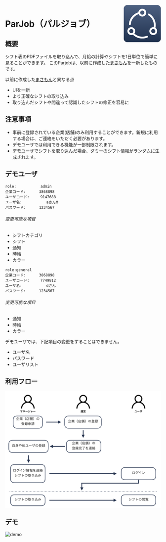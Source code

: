 <img src="icon.png" align="right" />

ParJob（パルジョブ）
====

## 概要
シフト表のPDFファイルを取り込んで、月給の計算やシフトを1日単位で簡単に見ることができます。
このParjobは、以前に作成した[まさもん](https://github.com/kentaiwami/masamon)を一新したものです。

以前に作成した[まさもん](https://github.com/kentaiwami/masamon)と異なる点
- UIを一新
- より正確なシフトの取り込み
- 取り込んだシフトや間違って認識したシフトの修正を容易に

## 注意事項
- 事前に登録されている企業(店舗)のみ利用することができます。新規に利用する場合は、ご連絡をいただく必要があります。
- デモユーザでは利用できる機能が一部制限されます。
- デモユーザでシフトを取り込んだ場合、ダミーのシフト情報がランダムに生成されます。

## デモユーザ
```
role:			admin
企業コード:		3868898
ユーザコード:		9147688
ユーザ名:			aさんM
パスワード:		1234567
```
###### 変更可能な項目
- シフトカテゴリ
- シフト
- 通知
- 時給
- カラー

```
role:general
企業コード:		3868898
ユーザコード:		7749812
ユーザ名:			dさん
パスワード:		1234567
```

###### 変更可能な項目
- 通知
- 時給
- カラー

デモユーザでは、下記項目の変更をすることはできません。
- ユーザ名
- パスワード
- ユーザリスト


## 利用フロー
<img src="activity.png" align="center" />

## デモ
![demo](https://github.com/kentaiwami/parjob/blob/master/demo.gif)
